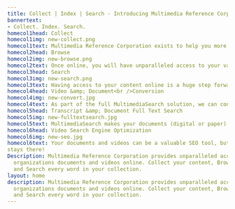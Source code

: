 ```yaml
---
title: Collect | Index | Search - Introducing Multimedia Reference Corporation
bannertext:
- Collect. Index. Search.
homecol1head: Collect
homecol1img: new-collect.png
homecol1text: Multimedia Reference Corporation exists to help you more easily access your important information. Whether you have boxes of paper documents and analog videos or digital documents and media, we'll help you collect it into a fully searchable online collection. Read more about <a href="/services/video-document-conversion/">Video &amp; Document Conversion</a>.
homecol2head: Browse
homecol2img: new-browse.png
homecol2text: Once online, you will have unparalleled access to your valuable content. With the  addition of metadata––information about your documents or videos––your content is completely browsable. Think of the old card catalogues, updated for the 21st century.
homecol3head: Search
homecol3img: new-search.png
homecol3text: Having access to your content online is a huge step forward, but that's only the beginning. We index every word of your documents and video transcripts. You can search for words or phrases, or combine full text search with metadata search to find exactly what you're looking for every time. Read more about <a href="/services/search/">Transcript &amp; Full Document Search</a>.
homecol4head: Video &amp; Document<br />Conversion
homecol4img: new-convert.jpg
homecol4text: As part of the full MultimediaSearch solution, we can convert your paper documents and old videos in any format--reel, VHS, DVD, etc.--into digital files, complete with transcripts, and incorporated into your own online library.
homecol5head: Transcript &amp; Document Full Text Search
homecol5img: new-fulltextsearch.jpg
homecol5text: MultimediaSearch makes your documents (digital or paper) and video transcripts (automatically created or professionally generated) infinitely more valuable by indexing every word for full search capabilities.
homecol6head: Video Search Engine Optimization
homecol6img: new-seo.jpg
homecol6text: Your documents and videos can be a valuable SEO tool, but if their text is not fully indexed and if they're hosted offsite, you're not getting that value. MultimediaSearch ensures that web traffic generated by your docs and videos comes to your site and
stays there!
Description: Multimedia Reference Corporation provides unparalleled access to your
  organizations documents and videos online. Collect your content, Browse using metadata,
  and Search every word in your collection.
layout: home
description: Multimedia Reference Corporation provides unparalleled access to your
  organizations documents and videos online. Collect your content, Browse using metadata,
  and Search every word in your collection.
---
```

